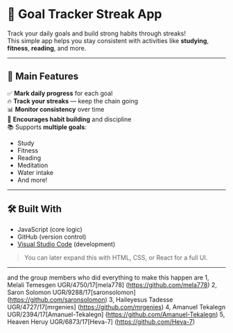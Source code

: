 # 🎯 Goal Tracker Streak App

Track your daily goals and build strong habits through streaks!  
This simple app helps you stay consistent with activities like **studying**, **fitness**, **reading**, and more.

---

## 🌟 Main Features

✅ **Mark daily progress** for each goal  
🔥 **Track your streaks** — keep the chain going  
📊 **Monitor consistency** over time  
🧠 **Encourages habit building** and discipline  
📚 Supports **multiple goals**:  
- Study  
- Fitness  
- Reading  
- Meditation  
- Water intake  
- And more!

---

## 🛠️ Built With

- JavaScript (core logic)
- GitHub (version control)
- [Visual Studio Code](https://code.visualstudio.com/) (development)

> You can later expand this with HTML, CSS, or React for a full UI.

---
and the group members who did everything to make this happen are
1, Melali Temesgen UGR/4750/17[mela778] (https://github.com/mela778)
2, Saron Solomon UGR/9288/17[saronsolomon] (https://github.com/saronsolomon)
3, Haileyesus Tadesse UGR/4727/17[mrgenies] (https://github.com/mrgenies)
4, Amanuel Tekalegn UGR/2394/17[Amanuel-Tekalegn] (https://github.com/Amanuel-Tekalegn)
5, Heaven Heruy UGR/6873/17[Heva-7] (https://github.com/Heva-7)


